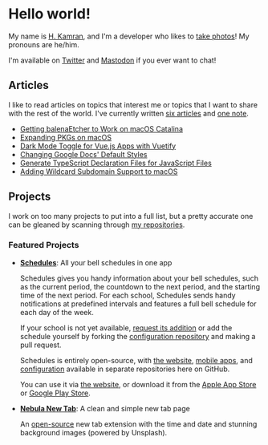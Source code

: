 # Hello world!

My name is [H. Kamran](https://hkamran.com/), and I'm a developer who likes to
[take photos](https://unsplash.com/@hkamran)! My pronouns are he/him.

I'm available on [Twitter](https://twitter.com/hkamran80) and [Mastodon](https://vmst.io/@hkamran)
if you ever want to chat!

## Articles

I like to read articles on topics that interest me or topics that I want to share
with the rest of the world. I've currently written [six articles](https://hkamran.com/articles)
and [one note](https://hkamran.com/notes).

- [Getting balenaEtcher to Work on macOS Catalina](https://hkamran.com/article/getting-balenaetcher-to-work-on-macos-catalina)
- [Expanding PKGs on macOS](https://hkamran.com/article/expanding-pkgs-on-macos)
- [Dark Mode Toggle for Vue.js Apps with Vuetify](https://hkamran.com/article/vuetify-dark-mode-toggle)
- [Changing Google Docs' Default Styles](https://hkamran.com/article/changing-google-docs-default-styles)
- [Generate TypeScript Declaration Files for JavaScript Files](https://hkamran.com/article/generate-typescript-declarations-js-files)
- [Adding Wildcard Subdomain Support to macOS](https://hkamran.com/article/adding-wildcard-subdomain-support-macos)

## Projects

I work on too many projects to put into a full list, but a pretty accurate one can
be gleaned by scanning through [my repositories](https://github.com/hkamran80?tab=repositories).

### Featured Projects

- **[Schedules](https://schedules.unisontech.org)**: All your bell schedules in
  one app

  Schedules gives you handy information about your bell schedules, such as the current
  period, the countdown to the next period, and the starting time of the next period.
  For each school, Schedules sends handy notifications at predefined intervals and
  features a full bell schedule for each day of the week.
  
  If your school is not yet available, [request its addition](https://go.unisontech.org/schreq)
  or add the schedule yourself by forking the
  [configuration repository](https://github.com/hkamran80/schedules-configuration)
  and making a pull request.

  Schedules is entirely open-source, with [the website](https://github.com/hkamran80/schedules),
  [mobile apps](https://github.com/hkamran80/schedules-flutter/), and [configuration](https://github.com/hkamran80/schedules-configuration)
  available in separate repositories here on GitHub.

  You can use it via [the website](https://schedules.unisontech.org), or download
  it from the [Apple App Store](https://apps.apple.com/app/apple-store/id6444194250?pt=125715921&ct=Schedules%20(Web)&mt=8)
  or [Google Play Store](https://play.google.com/store/apps/details?id=com.hkamran.schedules).

- **[Nebula New Tab](https://hkamran.com/showcase/nebula-new-tab)**: A clean and
  simple new tab page

  An [open-source](https://github.com/hkamran80/nebula-new-tab) new tab extension
  with the time and date and stunning background images (powered by Unsplash).

